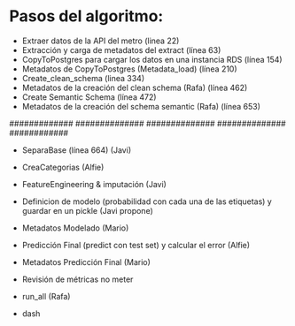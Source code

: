 # Pasos del algoritmo:
* Extraer datos de la API del metro (linea 22)
* Extracción y carga de metadatos del extract (línea 63)
* CopyToPostgres para cargar los datos en una instancia RDS (línea 154)
* Metadatos de CopyToPostgres (Metadata_load) (línea 210)
* Create_clean_schema (linea 334)
* Metadatos de la creación del clean schema (Rafa) (línea 462)
* Create Semantic Schema (línea 472)
* Metadatos de la creación del schema semantic (Rafa) (línea 653)

############# ############## ############## ############## ############


* SeparaBase (línea 664) (Javi)
* CreaCategorias (Alfie)
* FeatureEngineering & imputación (Javi)
* Definicion de modelo (probabilidad con cada una de las etiquetas) y guardar en un pickle (Javi propone)
* Metadatos Modelado (Mario)
* Predicción Final (predict con test set) y calcular el error (Alfie)
* Metadatos Predicción Final (Mario)
* Revisión de métricas  no meter 
* run_all (Rafa)

* dash